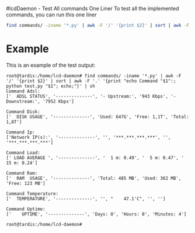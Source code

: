 #lcdDaemon - Test All commands One Liner
To test all the implemented commands, you can run this one liner

```bash
find commands/ -iname '*.py' | awk -F '/' '{print $2}' | sort | awk -F '.' '{print "echo Command "$1":; python test.py "$1"; echo;"}' | sh
```
Example
================
This is an example of the test output:

```
root@tardis:/home/lcd-daemon# find commands/ -iname '*.py' | awk -F '/' '{print $2}' | sort | awk -F '.' '{print "echo Command "$1":; python test.py "$1"; echo;"}' | sh
Command Adsl:
['  ADSL STATUS', '--------------', '- Upstream:', '943 Kbps', '- Downstream:', '7952 Kbps']

Command Disk:
['  DISK USAGE', '--------------', 'Used: 647G', 'Free: 1,1T', 'Total: 1,8T']

Command Ip:
['Network IP(s):', '--------------', '', '***.***.***.***', '', '***.***.***.***']

Command Load:
[' LOAD AVERAGE ', '--------------', '  1 m: 0.49', '  5 m: 0.47', ' 15 m: 0.24']

Command Ram:
['  RAM  USAGE', '--------------', 'Total: 485 MB', 'Used: 362 MB', 'Free: 123 MB']

Command Temperature:
['  TEMPERATURE', '--------------', '', "    47.1'C", '', '']

Command Uptime:
['    UPTIME', '--------------', 'Days: 0', 'Hours: 0', 'Minutes: 4']

root@tardis:/home/lcd-daemon#
```
